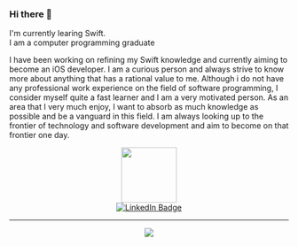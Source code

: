### Hi there 👋
  I'm currently learing Swift. <br>
  I am a computer programming graduate <br>
 
I have been working on refining my Swift knowledge and currently aiming to become an iOS developer. I am a curious person and always strive to know more about anything that has a rational value to me. Although i do not have any professional work experience on the field of software programming, I consider myself quite a fast learner and I am a very motivated person. As an area that I very much enjoy, I want to absorb as much knowledge as possible and be a vanguard in this field. I am always looking up to the frontier of technology and software development and aim to become on that frontier one day.
  
  <div id="header" align="center">
  <img src="https://media.giphy.com/media/HscDLzkO8EOTmgkhQP/giphy.gif" width="100"/>
</div>



 <div id="badges" align="center">
 <a href = "https://www.linkedin.com/in/muhammed-yildirim-84ba51130/">
  <img src="https://img.shields.io/badge/LinkedIn-blue?style=for-the-badge&logo=linkedin&logoColor=white" alt="LinkedIn Badge"/>
  </a>
</div>

<hr>


<div id="stats" align="center">
    <img src="http://github-readme-streak-stats.herokuapp.com?user=myildirim48&theme=icegray)"/>

</div>  



<!--
**myildirim48/myildirim48** is a ✨ _special_ ✨ repository because its `README.md` (this file) appears on your GitHub profile.

Here are some ideas to get you started:

- 🔭 I’m currently working on ...
- 🌱 I’m currently learning ...
- 👯 I’m looking to collaborate on ...
- 🤔 I’m looking for help with ...
- 💬 Ask me about ...
- 📫 How to reach me: ...
- 😄 Pronouns: ...
- ⚡ Fun fact: ...
-->


